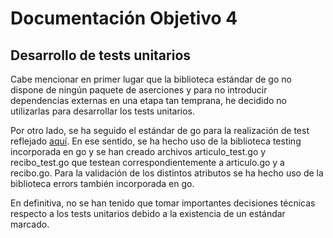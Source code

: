 # Documentación Objetivo 4
## Desarrollo de tests unitarios  

Cabe mencionar en primer lugar que la biblioteca estándar de go no dispone de ningún paquete de aserciones y para no introducir dependencias externas en una etapa tan temprana, he decidido no utilizarlas para desarrollar los tests unitarios.

Por otro lado, se ha seguido el estándar de go para la realización de test reflejado [aquí](https://golang.org/doc/tutorial/add-a-test). En ese sentido, se ha hecho uso de la biblioteca testing incorporada en go y se han creado archivos articulo_test.go y recibo_test.go que testean correspondientemente a articulo.go y a recibo.go. Para la validación de los distintos atributos se ha hecho uso de la biblioteca errors también incorporada en go.

En definitiva, no se han tenido que tomar importantes decisiones técnicas respecto a los tests unitarios debido a la existencia de un estándar marcado.